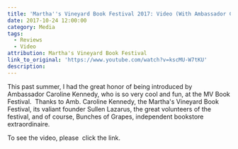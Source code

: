 ```yaml
---
title: 'Martha''s Vineyard Book Festival 2017: Video (With Ambassador Caroline Kennedy)'
date: 2017-10-24 12:00:00
category: Media
tags:
  - Reviews
  - Video
attribution: Martha's Vineyard Book Festival
link_to_original: 'https://www.youtube.com/watch?v=kscMU-W7tKU'
description:
---
```



This past summer, I had the great honor of being introduced by Ambassador Caroline Kennedy, who is so very cool and fun, at the MV Book Festival. &nbsp;Thanks to Amb. Caroline Kennedy, the Martha's Vineyard Book Festival, its valiant founder Sullen Lazarus, the great volunteers of the festival, and of course, Bunches of Grapes, independent bookstore extraordinaire.

To see the video, please &nbsp;click the link.&nbsp;

&nbsp;

&nbsp;